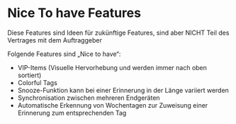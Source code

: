 # Nice To have Features
Diese Features sind Ideen für zukünftige Features, sind aber NICHT Teil des Vertrages mit dem Auftraggeber

Folgende Features sind „Nice to have“:
- VIP-Items (Visuelle Hervorhebung und werden immer nach oben sortiert)
- Colorful Tags
- Snooze-Funktion kann bei einer Erinnerung in der Länge variiert werden
- Synchronisation zwischen mehreren Endgeräten
- Automatische Erkennung von Wochentagen zur Zuweisung einer Erinnerung zum entsprechenden Tag
